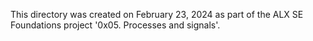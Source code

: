 This directory was created on February 23, 2024 as part of the ALX SE
Foundations project '0x05. Processes and signals'.
